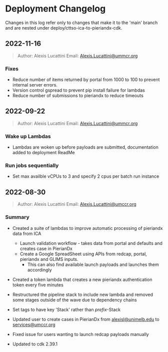 # Deployment Changelog

Changes in this log refer only to changes that make it to the 'main' branch and
are nested under deploy/cttso-ica-to-pieriandx-cdk.  

## 2022-11-16

> Author: Alexis Lucattini
> Email: [Alexis.Lucattini@ummcr.org](mailto:alexis.lucattini@umccr.org)

### Fixes

* Reduce number of items returned by portal from 1000 to 100 to prevent internal server errors.
* Version control gspread to prevent pip install failure for lambdas
* Reduce number of submissions to pieriandx to reduce timeouts 

## 2022-09-22

> Author: Alexis Lucattini
> Email: [Alexis.Lucattini@ummcr.org](mailto:alexis.lucattini@umccr.org)

### Wake up Lambdas

* Lambdas are woken up before payloads are submitted, documentation added to deployment ReadMe

### Run jobs sequentially

* Set max availble vCPUs to 3 and specify 2 cpus per batch run instance

## 2022-08-30  

> Author: Alexis Lucattini
> Email: [Alexis.Lucattini@umccr.org](mailto:alexis.lucattini@umccr.org)

### Summary 

* Created a suite of lambdas to improve automatic processing of pieriandx data from ICA
  * Launch validation workflow - takes data from portal and defaults and creates case in PierianDx
  * Create a Google SpreadSheet using APIs from redcap, portal, pieriandx and GLIMS inputs.
    * This can also find available launch payloads and launches them accordingly
    
* Created a token lambda that creates a new pieriandx authentication token every five minutes

* Restructured the pipeline stack to include new lambda and removed some stages outside of the wave due to dependency chains

* Set tags to have key 'Stack' rather than _prefix_-Stack

* Updated user to create cases in PierianDx from alexisl@unimelb.edu to services@umccr.org

* Fixed issue for users wanting to launch redcap payloads manually

* Updated to cdk 2.39.1

